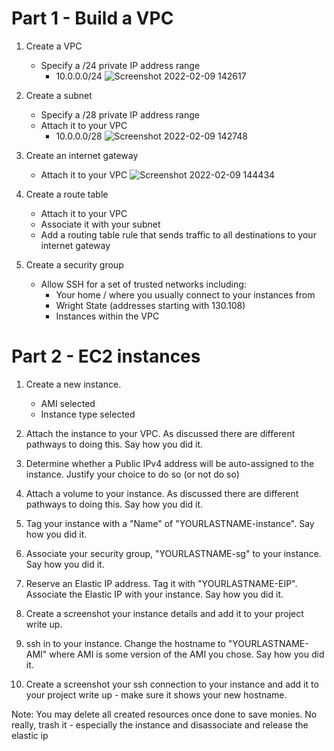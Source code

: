 # Part 1 - Build a VPC

1. Create a VPC
    - Specify a /24 private IP address range
      - 10.0.0.0/24
![Screenshot 2022-02-09 142617](https://user-images.githubusercontent.com/56359938/153285381-aa9dea90-9239-4c9d-ac12-8d47817a8672.png)

2. Create a subnet
    - Specify a /28 private IP address range
    - Attach it to your VPC
        - 10.0.0.0/28
 ![Screenshot 2022-02-09 142748](https://user-images.githubusercontent.com/56359938/153285443-282ee7f9-6bc9-439a-aaaa-f545d197efcf.png)

3. Create an internet gateway
    - Attach it to your VPC
    ![Screenshot 2022-02-09 144434](https://user-images.githubusercontent.com/56359938/153285523-9a865bd3-098b-4519-bf96-7b752a53d05d.png)

4. Create a route table
    - Attach it to your VPC
    - Associate it with your subnet
    - Add a routing table rule that sends traffic to all destinations to your internet gateway

5. Create a security group
    - Allow SSH for a set of trusted networks including:
      - Your home / where you usually connect to your instances from
      - Wright State (addresses starting with 130.108)
      - Instances within the VPC

# Part 2 - EC2 instances
1. Create a new instance. 
    - AMI selected
    - Instance type selected

2. Attach the instance to your VPC. As discussed there are different pathways to doing this. Say how you did it.

3. Determine whether a Public IPv4 address will be auto-assigned to the instance. Justify your choice to do so (or not do so)

4. Attach a volume to your instance. As discussed there are different pathways to doing this. Say how you did it.

5. Tag your instance with a "Name" of "YOURLASTNAME-instance". Say how you did it.

6. Associate your security group, "YOURLASTNAME-sg" to your instance. Say how you did it.

7. Reserve an Elastic IP address. Tag it with "YOURLASTNAME-EIP". Associate the Elastic IP with your instance. Say how you did it.

8. Create a screenshot your instance details and add it to your project write up.

9. ssh in to your instance. Change the hostname to "YOURLASTNAME-AMI" where AMI is some version of the AMI you chose. Say how you did it.

10. Create a screenshot your ssh connection to your instance and add it to your project write up - make sure it shows your new hostname.

Note: You may delete all created resources once done to save monies. No really, trash it - especially the instance and disassociate and release the elastic ip


